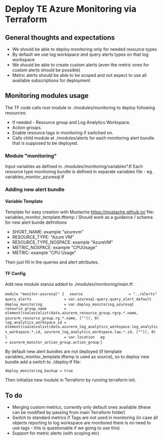 # Deploy TE Azure Monitoring via Terraform

## General thoughts and expectations

- We should be able to deploy monitoring only for needed resource types
- By default we use log workspace and query alerts types on that log workspace
- We should be able to create custom alerts (even the metric ones for custom alerts should be possible)
- Metric alerts should be able to be scoped and not expect to use all available subscriptions for deployment

## Monitoring modules usage

The TF code calls root module in ./modules/monitoring to deploy following resources:
- If needed - Resource group and Log Analytics Workspace.
- Action groups.
- Enable resource tags in monitoring if switched on.
- Calls child module at ./modules/alerts for each monitoring alert bundle that is supposed to be deployed.

### Module "monitoring"

Input variables as defined in ./modules/monitoring/variables*.tf
Each resource type monitoring bundle is defined in separate variables file - eg. variables_monitor_azuresql.tf

### Adding new alert bundle

#### Variable Template
Template for easy creation with Mustache https://mustache.github.io/
file: variables_monitor_template.tftemp / Should work as a guidance / schema for new alert bunde definitions

- SHORT_NAME: example "azurevm"
- RESOURCE_TYPE: "Azure VM"
- RESOURCE_TYPE_NOSPACE: example "AzureVM"
- METRIC_NOSPACE: example "CPUUsage"
- METRIC: example "CPU Usage"

Then just fill in the queries and alert attributes.

#### TF Config

Add new module stanza added to ./modules/monitoring/main.tf:

`module "monitor-azuresql" {`
`  source                     = "../alerts"`
`  query_alerts               = var.azuresql-query.query_alert_default`
`  deploy_monitoring          = var.deploy_monitoring_azuresql`
`  resource_group_name        = element(coalescelist(data.azurerm_resource_group.rgrp.*.name, azurerm_resource_group.rg.*.name, [""]), 0)`
`  log_analytics_workspace_id = element(coalescelist(data.azurerm_log_analytics_workspace.log_analytics_workspace.*.id, azurerm_log_analytics_workspace.law.*.id, [""]), 0)`
`  l                          = var.location`
`  ag                         = azurerm_monitor_action_group.action_group`
`}`

By default new alert bundles are not deployed (if template variables_monitor_template.tftemp is used as source), so to deploy new bundle add a switch to ./deploy.tf file:

`deploy_monitoring_backup = true`

Then initialize new module in Terraform by running terraform init.

## To do

* Merging custom metrics, currently only default ones available (these can be modified by passing from main Terraform folder)
* Switch to standard metrics if Tags are not used in monitoring (in case all objects reporting to log workspace are monitored there is no need to use tags - this is questionable if we going to use this)
* Support for metric alerts (with scoping etc)



